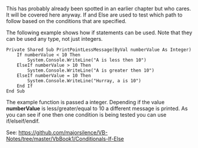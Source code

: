 This has probably already been spotted in an earlier chapter but who cares.  It will be covered here anyway.  If and Else are used to test which path to follow based on the conditions that are specified.

The following example shows how if statements can be used.  Note that they can be used any type, not just integers. 

```vb.net
Private Shared Sub PrintPointLessMessage(ByVal numberValue As Integer)
	If numberValue < 10 Then
		System.Console.WriteLine("A is less then 10")
	ElseIf numberValue > 10 Then
		System.Console.WriteLine("A is greater then 10")
	ElseIf numberValue = 10 Then
		System.Console.WriteLine("Hurray, a is 10")
	End If
End Sub
```

The example function is passed a integer.  Depending if the value __numberValue__ is less/greater/equal to 10 a different message is printed.  As you can see if one then one condition is being tested you can use if/elseif/endif.


See: https://github.com/majorsilence/VB-Notes/tree/master/VbBook1/Conditionals-If-Else